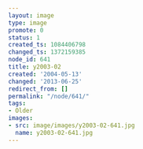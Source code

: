 ```yaml
---
layout: image
type: image
promote: 0
status: 1
created_ts: 1084406798
changed_ts: 1372159385
node_id: 641
title: y2003-02
created: '2004-05-13'
changed: '2013-06-25'
redirect_from: []
permalink: "/node/641/"
tags:
- Older
images:
- src: image/images/y2003-02-641.jpg
  name: y2003-02-641.jpg
---
```


